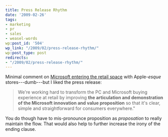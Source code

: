 ```yaml
---
title: Press Release Rhythm
date: '2009-02-26'
tags:
- marketing
- pr
- sales
- weasel-words
wp:post_id: '504'
wp_link: "/2009/02/press-release-rhythm/"
wp:post_type: post
redirects:
- "/2009/02/press-release-rhythm/"
---
```


Minimal comment on [Microsoft entering the retail space](http://www.appleinsider.com/articles/09/02/12/microsoft_to_open_new_retail_stores_like_apple.html) with Apple-_esque_ stores---dumb---but I liked the press release:

>

> We're working hard to transform the PC and Microsoft buying experience at retail by improving **the articulation and demonstration of the Microsoft innovation and value proposition** so that it's clear, simple and straightforward for consumers everywhere."

You do though have to mis-pronounce proposition as _proposation_ to really maintain the flow. That would also help to further increase the irony of the ending clause.
